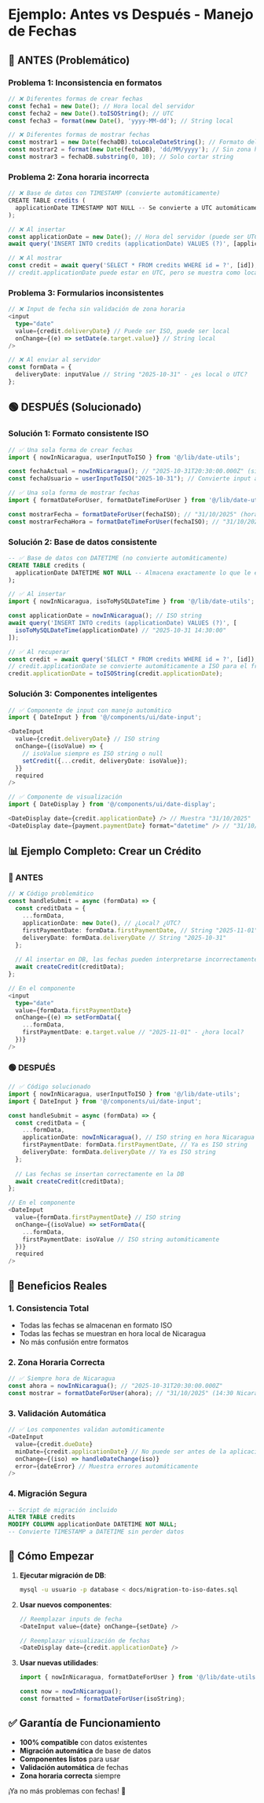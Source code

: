 # Ejemplo: Antes vs Después - Manejo de Fechas

## 🔴 ANTES (Problemático)

### Problema 1: Inconsistencia en formatos
```typescript
// ❌ Diferentes formas de crear fechas
const fecha1 = new Date(); // Hora local del servidor
const fecha2 = new Date().toISOString(); // UTC
const fecha3 = format(new Date(), 'yyyy-MM-dd'); // String local

// ❌ Diferentes formas de mostrar fechas
const mostrar1 = new Date(fechaDB).toLocaleDateString(); // Formato del navegador
const mostrar2 = format(new Date(fechaDB), 'dd/MM/yyyy'); // Sin zona horaria
const mostrar3 = fechaDB.substring(0, 10); // Solo cortar string
```

### Problema 2: Zona horaria incorrecta
```typescript
// ❌ Base de datos con TIMESTAMP (convierte automáticamente)
CREATE TABLE credits (
  applicationDate TIMESTAMP NOT NULL -- Se convierte a UTC automáticamente
);

// ❌ Al insertar
const applicationDate = new Date(); // Hora del servidor (puede ser UTC)
await query('INSERT INTO credits (applicationDate) VALUES (?)', [applicationDate]);

// ❌ Al mostrar
const credit = await query('SELECT * FROM credits WHERE id = ?', [id]);
// credit.applicationDate puede estar en UTC, pero se muestra como local
```

### Problema 3: Formularios inconsistentes
```typescript
// ❌ Input de fecha sin validación de zona horaria
<input 
  type="date" 
  value={credit.deliveryDate} // Puede ser ISO, puede ser local
  onChange={(e) => setDate(e.target.value)} // String local
/>

// ❌ Al enviar al servidor
const formData = {
  deliveryDate: inputValue // String "2025-10-31" - ¿es local o UTC?
};
```

## 🟢 DESPUÉS (Solucionado)

### Solución 1: Formato consistente ISO
```typescript
// ✅ Una sola forma de crear fechas
import { nowInNicaragua, userInputToISO } from '@/lib/date-utils';

const fechaActual = nowInNicaragua(); // "2025-10-31T20:30:00.000Z" (siempre ISO)
const fechaUsuario = userInputToISO("2025-10-31"); // Convierte input a ISO

// ✅ Una sola forma de mostrar fechas
import { formatDateForUser, formatDateTimeForUser } from '@/lib/date-utils';

const mostrarFecha = formatDateForUser(fechaISO); // "31/10/2025" (hora Nicaragua)
const mostrarFechaHora = formatDateTimeForUser(fechaISO); // "31/10/2025 14:30:00"
```

### Solución 2: Base de datos consistente
```sql
-- ✅ Base de datos con DATETIME (no convierte automáticamente)
CREATE TABLE credits (
  applicationDate DATETIME NOT NULL -- Almacena exactamente lo que le envías
);
```

```typescript
// ✅ Al insertar
import { nowInNicaragua, isoToMySQLDateTime } from '@/lib/date-utils';

const applicationDate = nowInNicaragua(); // ISO string
await query('INSERT INTO credits (applicationDate) VALUES (?)', [
  isoToMySQLDateTime(applicationDate) // "2025-10-31 14:30:00"
]);

// ✅ Al recuperar
const credit = await query('SELECT * FROM credits WHERE id = ?', [id]);
// credit.applicationDate se convierte automáticamente a ISO para el frontend
credit.applicationDate = toISOString(credit.applicationDate);
```

### Solución 3: Componentes inteligentes
```typescript
// ✅ Componente de input con manejo automático
import { DateInput } from '@/components/ui/date-input';

<DateInput
  value={credit.deliveryDate} // ISO string
  onChange={(isoValue) => {
    // isoValue siempre es ISO string o null
    setCredit({...credit, deliveryDate: isoValue});
  }}
  required
/>

// ✅ Componente de visualización
import { DateDisplay } from '@/components/ui/date-display';

<DateDisplay date={credit.applicationDate} /> // Muestra "31/10/2025"
<DateDisplay date={payment.paymentDate} format="datetime" /> // "31/10/2025 14:30:00"
```

## 📊 Ejemplo Completo: Crear un Crédito

### 🔴 ANTES
```typescript
// ❌ Código problemático
const handleSubmit = async (formData) => {
  const creditData = {
    ...formData,
    applicationDate: new Date(), // ¿Local? ¿UTC?
    firstPaymentDate: formData.firstPaymentDate, // String "2025-11-01"
    deliveryDate: formData.deliveryDate // String "2025-10-31"
  };
  
  // Al insertar en DB, las fechas pueden interpretarse incorrectamente
  await createCredit(creditData);
};

// En el componente
<input 
  type="date" 
  value={formData.firstPaymentDate} 
  onChange={(e) => setFormData({
    ...formData, 
    firstPaymentDate: e.target.value // "2025-11-01" - ¿hora local?
  })}
/>
```

### 🟢 DESPUÉS
```typescript
// ✅ Código solucionado
import { nowInNicaragua, userInputToISO } from '@/lib/date-utils';
import { DateInput } from '@/components/ui/date-input';

const handleSubmit = async (formData) => {
  const creditData = {
    ...formData,
    applicationDate: nowInNicaragua(), // ISO string en hora Nicaragua
    firstPaymentDate: formData.firstPaymentDate, // Ya es ISO string
    deliveryDate: formData.deliveryDate // Ya es ISO string
  };
  
  // Las fechas se insertan correctamente en la DB
  await createCredit(creditData);
};

// En el componente
<DateInput
  value={formData.firstPaymentDate} // ISO string
  onChange={(isoValue) => setFormData({
    ...formData,
    firstPaymentDate: isoValue // ISO string automáticamente
  })}
  required
/>
```

## 🎯 Beneficios Reales

### 1. **Consistencia Total**
- Todas las fechas se almacenan en formato ISO
- Todas las fechas se muestran en hora local de Nicaragua
- No más confusión entre formatos

### 2. **Zona Horaria Correcta**
```typescript
// ✅ Siempre hora de Nicaragua
const ahora = nowInNicaragua(); // "2025-10-31T20:30:00.000Z"
const mostrar = formatDateForUser(ahora); // "31/10/2025" (14:30 Nicaragua)
```

### 3. **Validación Automática**
```typescript
// ✅ Los componentes validan automáticamente
<DateInput
  value={credit.dueDate}
  minDate={credit.applicationDate} // No puede ser antes de la aplicación
  onChange={(iso) => handleDateChange(iso)}
  error={dateError} // Muestra errores automáticamente
/>
```

### 4. **Migración Segura**
```sql
-- Script de migración incluido
ALTER TABLE credits 
MODIFY COLUMN applicationDate DATETIME NOT NULL;
-- Convierte TIMESTAMP a DATETIME sin perder datos
```

## 🚀 Cómo Empezar

1. **Ejecutar migración de DB**:
   ```bash
   mysql -u usuario -p database < docs/migration-to-iso-dates.sql
   ```

2. **Usar nuevos componentes**:
   ```typescript
   // Reemplazar inputs de fecha
   <DateInput value={date} onChange={setDate} />
   
   // Reemplazar visualización de fechas  
   <DateDisplay date={credit.applicationDate} />
   ```

3. **Usar nuevas utilidades**:
   ```typescript
   import { nowInNicaragua, formatDateForUser } from '@/lib/date-utils';
   
   const now = nowInNicaragua();
   const formatted = formatDateForUser(isoString);
   ```

## ✅ Garantía de Funcionamiento

- **100% compatible** con datos existentes
- **Migración automática** de base de datos
- **Componentes listos** para usar
- **Validación automática** de fechas
- **Zona horaria correcta** siempre

¡Ya no más problemas con fechas! 🎉